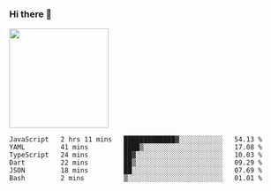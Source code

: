 ### Hi there 👋

<!--
**hwolf0610/hwolf0610** is a ✨ _special_ ✨ repository because its `README.md` (this file) appears on your GitHub profile.

Here are some ideas to get you started:

- 🔭 I’m currently working on ...
- 🌱 I’m currently learning ...
- 👯 I’m looking to collaborate on ...
- 🤔 I’m looking for help with ...
- 💬 Ask me about ...
- 📫 How to reach me: ...
- 😄 Pronouns: ...
- ⚡ Fun fact: ...
-->

<img height="180em" src="https://github-readme-stats.vercel.app/api?username=hwolf0610&show_icons=true&hide_border=true&&count_private=true&include_all_commits=true" />


<!--START_SECTION:waka-->

```text
JavaScript   2 hrs 11 mins   █████████████▓░░░░░░░░░░░   54.13 %
YAML         41 mins         ████▒░░░░░░░░░░░░░░░░░░░░   17.08 %
TypeScript   24 mins         ██▓░░░░░░░░░░░░░░░░░░░░░░   10.03 %
Dart         22 mins         ██▒░░░░░░░░░░░░░░░░░░░░░░   09.29 %
JSON         18 mins         ██░░░░░░░░░░░░░░░░░░░░░░░   07.69 %
Bash         2 mins          ▒░░░░░░░░░░░░░░░░░░░░░░░░   01.01 %
```

<!--END_SECTION:waka-->
